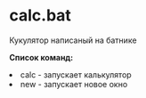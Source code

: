# calc.bat
Кукулятор написаный на батнике</br>



<b>Список команд:</b>
<li> calc - запускает калькулятор </li>
<li> new - запускает новое окно </li>
